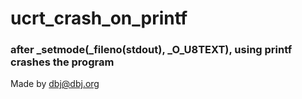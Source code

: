 # ucrt_crash_on_printf

### after _setmode(_fileno(stdout), _O_U8TEXT), using printf crashes the program

Made by dbj@dbj.org 
